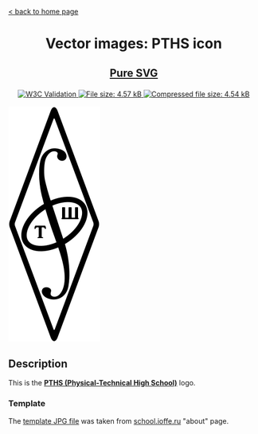 [&lt; back to home page](../../../../ "Home page")

<h1><p align="center">Vector images: PTHS icon</p></h1>

<h2><p align="center"><a href="PTHS.svg" title="View & Download PTHS icon">Pure SVG</a></p></h2>
<div class="spoiler">
	<div class="spoiler_text" onclick="this.parentNode.classList.toggle('shown')"></div>
	<div class="spoiler_content">
		<div class="badges" align="center">
			<a href="https://validator.w3.org/nu/?showsource=yes&showoutline=yes&showimagereport=yes&doc=http%3A%2F%2Fsvg.n-panuhin.info%2FSVG%2FPTHS%2FPTHS.svg" target="_blank">
				<img alt="W3C Validation" src="https://img.shields.io/w3c-validation/xml?preset=SVG%201.1%2C%20URL%2C%20XHTML%2C%20MathML%203.0&targetUrl=http%3A%2F%2Fn-panuhin.info%2Fredirect.php%3Fu%3Dhttp%3A%2F%2Fsvg.n-panuhin.info%2FSVG%2FPTHS%2FPTHS.svg">
			</a>
			<a href="PTHS.svg" target="_blank" title="File size">
				<img alt="File size: 4.57 kB" src="https://img.shields.io/static/v1?cacheSeconds=10800&style=flat&label=File%20size&message=4.57%20kB&color=0aa">
			</a>
			<a href="PTHS.svg" target="_blank" title="File size">
				<img alt="Compressed file size: 4.54 kB" src="https://img.shields.io/static/v1?cacheSeconds=10800&style=flat&label=Compressed&message=4.54%20kB&color=bb0">
			</a>
		</div>
		<div>
			<br>
			<img src="PTHS.svg" alt="PTHS icon" title="PTHS icon">
			<br>
		</div>
	</div>
</div>

## Description

This is the **[PTHS (Physical-Technical High School)](http://school.ioffe.ru "Visit school.ioffe.ru")** logo.

### Template

The [template JPG file](http://www.school.ioffe.ru/album/photos/365.jpg "See template JPG file") was taken from [school.ioffe.ru](http://www.school.ioffe.ru/readings/pths_about_en.html "Visit school.ioffe.ru/readings/pths_about_en.html") "about" page.